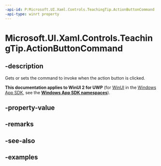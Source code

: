 ```yaml
---
-api-id: P:Microsoft.UI.Xaml.Controls.TeachingTip.ActionButtonCommand
-api-type: winrt property
---
```


# Microsoft.UI.Xaml.Controls.TeachingTip.ActionButtonCommand

<!--
public System.Windows.Input.ICommand ActionButtonCommand { get; set; }
-->

## -description

Gets or sets the command to invoke when the action button is clicked.

**This documentation applies to WinUI 2 for UWP** (for [WinUI](/windows/apps/winui/winui3/) in the [Windows App SDK](/windows/apps/windows-app-sdk/), see the **[Windows App SDK namespaces](/windows/windows-app-sdk/api/winrt/)**).

## -property-value

## -remarks

## -see-also

## -examples

